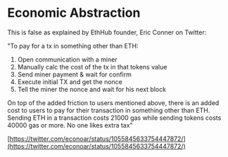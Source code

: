 # Economic Abstraction

This is false as explained by EthHub founder, Eric Conner on Twitter:

"To pay for a tx in something other than ETH:

1. Open communication with a miner 
2. Manually calc the cost of the tx in that tokens value
3. Send miner payment & wait for confirm
4. Execute initial TX and get the nonce
5. Tell the miner the nonce and wait for his next block

On top of the added friction to users mentioned above, there is an added cost to users to pay for their transaction in something other than ETH. Sending ETH in a transaction costs 21000 gas while sending tokens costs 40000 gas or more. No one likes extra tax"

[https://twitter.com/econoar/status/1055845633754447872/](https://twitter.com/econoar/status/1055845633754447872/)


